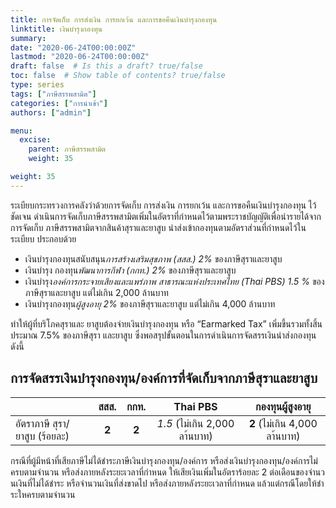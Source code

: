 ```yaml
---
title: การจัดเก็บ การส่งเงิน การยกเว้น และการขอคืนเงินบํารุงกองทุน
linktitle: เงินบํารุงกองทุน
summary:
date: "2020-06-24T00:00:00Z"
lastmod: "2020-06-24T00:00:00Z"
draft: false  # Is this a draft? true/false
toc: false  # Show table of contents? true/false
type: series  
tags: ["ภาษีสรรพสามิต"]
categories: ["การนำเข้า"]
authors: ["admin"]

menu:
  excise:
    parent: ภาษีสรรพสามิต
    weight: 35

weight: 35
---
```


ระเบียบกระทรวงการคลังว่าด้วยการจัดเก็บ การส่งเงิน การยกเว้น และการขอคืนเงินบํารุงกองทุน ไว้ชัดเจน ดําเนินการจัดเก็บภาษีสรรพสามิตเพิ่มในอัตราที่กําหนดไว้ตามพระราชบัญญัติเพื่อนํารายได้จากการจัดเก็บ ภาษีสรรพสามิตจากสินค้าสุราและยาสูบ นําส่งเข้ากองทุนตามอัตราส่วนที่กําหนดไว้ในระเบียบ ประกอบด้วย  

- เงินบํารุงกองทุนสนับสนุน*การสร้างเสริมสุขภาพ (สสส.) 2%* ของภาษีสุราและยาสูบ  
- เงินบํารุง กองทุน*พัฒนาการกีฬา (กกท.) 2%* ของภาษีสุราและยาสูบ   
- เงินบํารุง*องค์การกระจายเสียงและแพร่ภาพ สาธารณะแห่งประเทศไทย (Thai PBS) 1.5 %* ของภาษีสุราและยาสูบ แต่ไม่เกิน 2,000 ล้านบาท   
- เงินบํารุงกองทุน*ผู้สูงอายุ 2%* ของภาษีสุราและยาสูบ แต่ไม่เกิน 4,000 ล้านบาท 

ทําให้ผู้ที่บริโภคสุราและ ยาสูบต้องจ่ายเงินบํารุงกองทุน หรือ “Earmarked Tax” เพิ่มขึ้นรวมทั้งสิ้นประมาณ 7.5% ของภาษีสุรา และยาสูบ ซึ่งพอสรุปขั้นตอนในการดําเนินการจัดสรรเงินนําส่งกองทุน ดังนี้ 

## การจัดสรรเงินบํารุงกองทุน/องค์การที่จัดเก็บจากภาษีสุราและยาสูบ  


| | สสส. |กกท.  | Thai PBS  | กองทุนผู้สูงอายุ |
| -------------- |:------------:|:----------:|:-------------:|:--------------:|
| อัตราภาษี สุรา/ยาสูบ (ร้อยละ) |   **2** |   **2** | *1.5*   (ไม่เกิน 2,000 ลา้นบาท)  | **2**   (ไม่เกิน 4,000 ลา้นบาท) |.  

กรณีที่ผู้มีหน้าที่เสียภาษีไม่ได้ชําระภาษีเงินบํารุงกองทุน/องค์การ หรือส่งเงินบํารุงกองทุน/องค์การไม่ครบตามจํานวน หรือส่งภายหลังระยะเวลาที่กําหนด ให้เสียเงินเพิ่มในอัตราร้อยละ 2 ต่อเดือนของจํานวนเงินที่ไม่ได้ชําระ หรือจํานวนเงินที่ส่งขาดไป หรือส่งภายหลังระยะเวลาที่กําหนด แล้วแต่กรณีโดยให้ชําระใหครบตามจำนวน